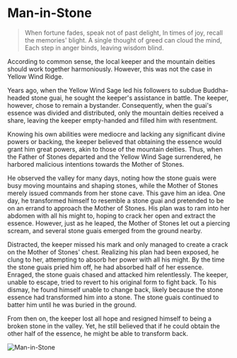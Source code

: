 # Man-in-Stone

> When fortune fades, speak not of past delight,
> In times of joy, recall the memories' blight.
> A single thought of greed can cloud the mind,
> Each step in anger binds, leaving wisdom blind.

According to common sense, the local keeper and the mountain deities
should work together harmoniously. However, this was not the case in
Yellow Wind Ridge.

Years ago, when the Yellow Wind Sage led his followers to subdue
Buddha-headed stone guai, he sought the keeper's assistance in battle.
The keeper, however, chose to remain a bystander. Consequently, when
the guai's essence was divided and distributed, only the mountain deities
received a share, leaving the keeper empty-handed and filled him with
resentment.

Knowing his own abilities were mediocre and lacking any significant
divine powers or backing, the keeper believed that obtaining the essence
would grant him great powers, akin to those of the mountain deities.
Thus, when the Father of Stones departed and the Yellow Wind Sage
surrendered, he harbored malicious intentions towards the Mother of
Stones.

He observed the valley for many days, noting how the stone guais were
busy moving mountains and shaping stones, while the Mother of Stones
merely issued commands from her stone cave. This gave him an idea.
One day, he transformed himself to resemble a stone guai and pretended
to be on an errand to approach the Mother of Stones. His plan was to ram
into her abdomen with all his might to, hoping to crack her open and
extract the essence. However, just as he leaped, the Mother of Stones let
out a piercing scream, and several stone guais emerged from the ground
nearby.

Distracted, the keeper missed his mark and only managed to create a crack
on the Mother of Stones' chest. Realizing his plan had been exposed, he
clung to her, attempting to absorb her power with all his might. By the
time the stone guais pried him off, he had absorbed half of her essence.
Enraged, the stone guais chased and attacked him relentlessly. The
keeper, unable to escape, tried to revert to his original form to fight back.
To his dismay, he found himself unable to change back, likely because the
stone essence had transformed him into a stone. The stone guais
continued to batter him until he was buried in the ground.

From then on, the keeper lost all hope and resigned himself to being a
broken stone in the valley. Yet, he still believed that if he could obtain the
other half of the essence, he might be able to transform back.

![Man-in-Stone](/image-20240828220435780.png)